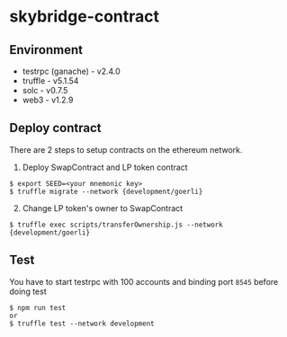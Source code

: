 # skybridge-contract

## Environment
- testrpc (ganache) - v2.4.0
- truffle - v5.1.54
- solc - v0.7.5
- web3 - v1.2.9

## Deploy contract
There are 2 steps to setup contracts on the ethereum network.
1. Deploy SwapContract and LP token contract
```
$ export SEED=<your mnemonic key>
$ truffle migrate --network {development/goerli}
```
2. Change LP token's owner to SwapContract
```
$ truffle exec scripts/transferOwnership.js --network {development/goerli} 
```

## Test 
You have to start testrpc with 100 accounts and binding port `8545` before doing test
```
$ npm run test
or 
$ truffle test --network development
```